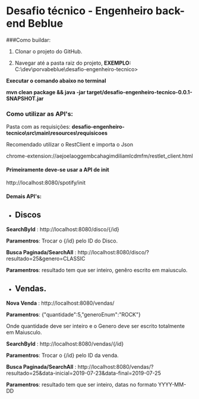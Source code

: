  # Desafio técnico - Engenheiro back-end Beblue
 
 ###Como buildar:
 
 1. Clonar o projeto do GitHub.
 
 1. Navegar até a pasta raiz do projeto, **EXEMPLO:** C:\dev\porvabeblue\desafio-engenheiro-tecnico>
 
 
 **Executar o comando abaixo no terminal**
 
 **mvn clean package && java -jar target/desafio-engenheiro-tecnico-0.0.1-SNAPSHOT.jar**
 
 
 ### Como utilizar as API's:

Pasta com as requisições: **desafio-engenheiro-tecnico\src\main\resources\requisicoes**

Recomendado utilizar o RestClient e importa o Json



chrome-extension://aejoelaoggembcahagimdiliamlcdmfm/restlet_client.html

#### Primeiramente deve-se usar a API de init

http://localhost:8080/spotify/init

#### Demais API's:

- ## Discos 
**SearchById** : http://localhost:8080/disco/{/id}

**Paramentros**: Trocar o {/id} pelo ID do Disco.

**Busca Paginada/SearchAll** : http://localhost:8080/disco/?resultado=25&genero=CLASSIC

**Paramentros**: resultado tem que ser inteiro, genêro escrito em maiusculo.

- ## Vendas.

**Nova Venda** : http://localhost:8080/vendas/

**Paramentros**: {"quantidade":5,"generoEnum":"ROCK"}

Onde quantidade deve ser inteiro e o Genero deve ser escrito totalmente em Maiusculo.

**SearchById** : http://localhost:8080/vendas/{/id}

**Paramentros**: Trocar o {/id} pelo ID da venda.


**Busca Paginada/SearchAll** : http://localhost:8080/vendas/?resultado=25&data-inicial=2019-07-23&data-final=2019-07-25

**Paramentros**: resultado tem que ser inteiro, datas no formato YYYY-MM-DD
